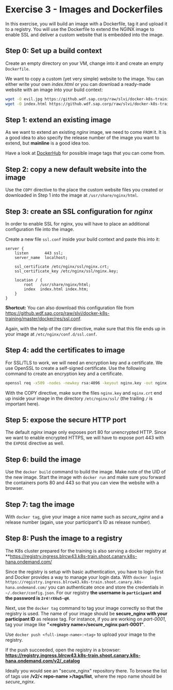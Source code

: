 # Exercise 3 - Images and Dockerfiles

In this exercise, you will build an image with a Dockerfile, tag it and upload it to a registry. You will use the Dockerfile to extend the NGINX image to enable SSL and deliver a custom website that is embedded into the image.

## Step 0: Set up a build context

Create an empty directory on your VM, change into it and create an empty `Dockerfile`.

We want to copy a custom (yet very simple) website to the image. You can either write your own _index.html_ or you can download a ready-made website with an image into your build context:

```bash
wget -O evil.jpg https://github.wdf.sap.corp/raw/slvi/docker-k8s-training/master/docker/res/evil.jpg
wget -O index.html https://github.wdf.sap.corp/raw/slvi/docker-k8s-training/master/docker/res/evil.html
```

## Step 1: extend an existing image

As we want to extend an existing _nginx_ image, we need to come `FROM` it. It is a good idea to also specify the release number of the image you want to extend, but **mainline** is a good idea too.

Have a look at [DockerHub](https://hub.docker.com/_/nginx) for possible image tags that you can come from.

## Step 2: copy a new default website into the image

Use the `COPY` directive to the place the custom website files you created or downloaded in Step 1 into the image at `/usr/share/nginx/html`.

## Step 3: create an SSL configuration for _nginx_

In order to enable SSL for nginx, you will have to place an additional configuration file into the image.

Create a new file `ssl.conf` inside your build context and paste this into it:

```nginx
server {
    listen       443 ssl;
    server_name  localhost;

    ssl_certificate /etc/nginx/ssl/nginx.crt;
    ssl_certificate_key /etc/nginx/ssl/nginx.key;

    location / {
        root   /usr/share/nginx/html;
        index  index.html index.htm;
    }
}
```

**Shortcut:** You can also download this configuration file from https://github.wdf.sap.corp/raw/slvi/docker-k8s-training/master/docker/res/ssl.conf.

Again, with the help of the `COPY` directive, make sure that this file ends up in your image at `/etc/nginx/conf.d/ssl.conf`.

## Step 4: add the certificates to image

For SSL/TLS to work, we will need an encryption key and a certificate. We use OpenSSL to create a self-signed certificate. Use the following command to create an encryption key and a certificate.

```bash
openssl req -x509 -nodes -newkey rsa:4096 -keyout nginx.key -out nginx.crt -days 365 -subj "/CN=$(hostname)"
```

With the COPY directive, make sure the files `nginx.key` and `nginx.crt` end up inside your image in the directory `/etc/nginx/ssl/` (the trailing `/` is important here).

## Step 5: expose the secure HTTP port

The default _nginx_ image only exposes port 80 for unencrypted HTTP. Since we want to enable encrypted HTTPS, we will have to expose port 443 with the `EXPOSE` directive as well.

## Step 6: build the image

Use the `docker build` command to build the image. Make note of the UID of the new image. Start the image with `docker run` and make sure you forward the containers ports 80 and 443 so that you can view the website with a browser.

## Step 7: tag the image

With `docker tag`, give your image a nice name such as *secure_nginx* and a release number (again, use your participant's ID as release number).

## Step 8: Push the image to a registry

The K8s cluster prepared for the training is also serving a docker registry at  **https://registry.ingress.blrcw43.k8s-train.shoot.canary.k8s-hana.ondemand.com/

Since the registry is setup with basic authentication, you have to login first and Docker provides a way to manage your login data. With `docker login https://registry.ingress.blrcw43.k8s-train.shoot.canary.k8s-hana.ondemand.com/` you can authenticate once and store the credentials in `~/.docker/config.json`. For our registry **the username is `participant` and the password is `2r4!rX6u5-qH`**.

Next, use the `docker tag` command to tag your image correctly so that the registry is used. The name of your image should be **secure_nginx with your participant ID** as release tag. For instance, if you are working on *part-0001*, tag your image like **"\<registry name\>/secure_nginx:part-0001"**.

Use `docker push <full-image-name>:<tag>` to upload your image to the registry.

If the push succeeded, open the registry in a browser: **https://registry.ingress.blrcw43.k8s-train.shoot.canary.k8s-hana.ondemand.com/v2/_catalog**

Ideally you would see an "secure_nginx" repository there. To browse the list of tags use **/v2/< repo-name >/tags/list**, where the repo name should be *secure_nginx*.
